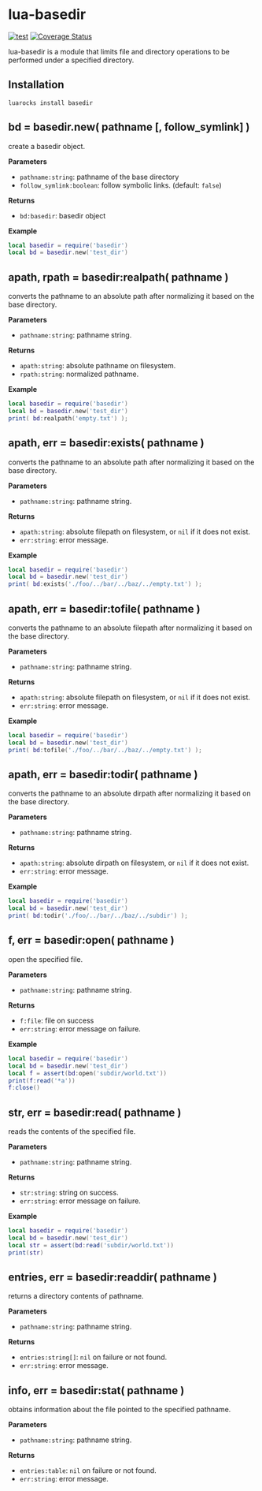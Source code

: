 # lua-basedir

[![test](https://github.com/mah0x211/lua-basedir/actions/workflows/test.yml/badge.svg)](https://github.com/mah0x211/lua-basedir/actions/workflows/test.yml)
[![Coverage Status](https://coveralls.io/repos/github/mah0x211/lua-basedir/badge.svg?branch=master)](https://coveralls.io/github/mah0x211/lua-basedir?branch=master)

lua-basedir is a module that limits file and directory operations to be performed under a specified directory.


## Installation

```
luarocks install basedir
```


## bd = basedir.new( pathname [, follow_symlink] )

create a basedir object.

**Parameters**

- `pathname:string`: pathname of the base directory
- `follow_symlink:boolean`: follow symbolic links. (default: `false`)


**Returns**

- `bd:basedir`: basedir object

**Example**

```lua
local basedir = require('basedir')
local bd = basedir.new('test_dir')
```


## apath, rpath = basedir:realpath( pathname )

converts the pathname to an absolute path after normalizing it based on the base directory.

**Parameters**

- `pathname:string`: pathname string.

**Returns**

- `apath:string`: absolute pathname on filesystem.
- `rpath:string`: normalized pathname.

**Example**

```lua
local basedir = require('basedir')
local bd = basedir.new('test_dir')
print( bd:realpath('empty.txt') );
```


## apath, err = basedir:exists( pathname )

converts the pathname to an absolute path after normalizing it based on the base directory.

**Parameters**

- `pathname:string`: pathname string.

**Returns**

- `apath:string`: absolute filepath on filesystem, or `nil` if it does not exist.
- `err:string`: error message.

**Example**

```lua
local basedir = require('basedir')
local bd = basedir.new('test_dir')
print( bd:exists('./foo/../bar/../baz/../empty.txt') );
```


## apath, err = basedir:tofile( pathname )

converts the pathname to an absolute filepath after normalizing it based on the base directory.

**Parameters**

- `pathname:string`: pathname string.

**Returns**

- `apath:string`: absolute filepath on filesystem, or `nil` if it does not exist.
- `err:string`: error message.

**Example**

```lua
local basedir = require('basedir')
local bd = basedir.new('test_dir')
print( bd:tofile('./foo/../bar/../baz/../empty.txt') );
```


## apath, err = basedir:todir( pathname )

converts the pathname to an absolute dirpath after normalizing it based on the base directory.

**Parameters**

- `pathname:string`: pathname string.

**Returns**

- `apath:string`: absolute dirpath on filesystem, or `nil` if it does not exist.
- `err:string`: error message.

**Example**

```lua
local basedir = require('basedir')
local bd = basedir.new('test_dir')
print( bd:todir('./foo/../bar/../baz/../subdir') );
```


## f, err = basedir:open( pathname )

open the specified file.

**Parameters**

- `pathname:string`: pathname string.

**Returns**

- `f:file`: file on success
- `err:string`: error message on failure.

**Example**

```lua
local basedir = require('basedir')
local bd = basedir.new('test_dir')
local f = assert(bd:open('subdir/world.txt'))
print(f:read('*a'))
f:close()
```


## str, err = basedir:read( pathname )

reads the contents of the specified file.

**Parameters**

- `pathname:string`: pathname string.

**Returns**

- `str:string`: string on success.
- `err:string`: error message on failure.

**Example**

```lua
local basedir = require('basedir')
local bd = basedir.new('test_dir')
local str = assert(bd:read('subdir/world.txt'))
print(str)
```


## entries, err = basedir:readdir( pathname )

returns a directory contents of pathname.

**Parameters**

- `pathname:string`: pathname string.

**Returns**

- `entries:string[]`: `nil` on failure or not found.
- `err:string`: error message.


## info, err = basedir:stat( pathname )

obtains information about the file pointed to the specified pathname.

**Parameters**

- `pathname:string`: pathname string.

**Returns**

- `entries:table`: `nil` on failure or not found.
- `err:string`: error message.

